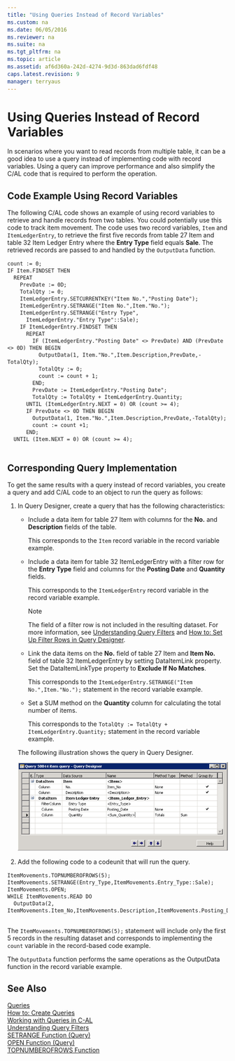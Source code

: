 ```yaml
---
title: "Using Queries Instead of Record Variables"
ms.custom: na
ms.date: 06/05/2016
ms.reviewer: na
ms.suite: na
ms.tgt_pltfrm: na
ms.topic: article
ms.assetid: af6d360a-242d-4274-9d3d-863dad6fdf48
caps.latest.revision: 9
manager: terryaus
---
```

# Using Queries Instead of Record Variables
In scenarios where you want to read records from multiple table, it can be a good idea to use a query instead of implementing code with record variables. Using a query can improve performance and also simplify the C\/AL code that is required to perform the operation.  
  
## Code Example Using Record Variables  
 The following C\/AL code shows an example of using record variables to retrieve and handle records from two tables. You could potentially use this code to track item movement. The code uses two record variables, `Item` and `ItemLedgerEntry`, to retrieve the first five records from table 27 Item and table 32 Item Ledger Entry where the **Entry Type** field equals **Sale**. The retrieved records are passed to and handled by the `OutputData` function.  
  
```  
count := 0;  
IF Item.FINDSET THEN  
  REPEAT  
    PrevDate := 0D;  
    TotalQty := 0;  
    ItemLedgerEntry.SETCURRENTKEY("Item No.","Posting Date");  
    ItemLedgerEntry.SETRANGE("Item No.",Item."No.");  
    ItemLedgerEntry.SETRANGE("Entry Type",  
      ItemLedgerEntry."Entry Type"::Sale);  
    IF ItemLedgerEntry.FINDSET THEN  
      REPEAT  
        IF (ItemLedgerEntry."Posting Date" <> PrevDate) AND (PrevDate <> 0D) THEN BEGIN  
          OutputData(1, Item."No.",Item.Description,PrevDate,-TotalQty);  
          TotalQty := 0;  
          count := count + 1;  
        END;  
        PrevDate := ItemLedgerEntry."Posting Date";  
        TotalQty := TotalQty + ItemLedgerEntry.Quantity;  
      UNTIL (ItemLedgerEntry.NEXT = 0) OR (count >= 4);  
      IF PrevDate <> 0D THEN BEGIN  
        OutputData(1, Item."No.",Item.Description,PrevDate,-TotalQty);  
        count := count +1;  
      END;  
  UNTIL (Item.NEXT = 0) OR (count >= 4);  
  
```  
  
## Corresponding Query Implementation  
 To get the same results with a query instead of record variables, you create a query and add C\/AL code to an object to run the query as follows:  
  
1.  In Query Designer, create a query that has the following characteristics:  
  
    -   Include a data item for table 27 Item with columns for the **No.** and **Description** fields of the table.  
  
         This corresponds to the `Item` record variable in the record variable example.  
  
    -   Include a data item for table 32 ItemLedgerEntry with a filter row for the **Entry Type** field and columns for the **Posting Date** and **Quantity** fields.  
  
         This corresponds to the `ItemLedgerEntry` record variable in the record variable example.  
  
        > [!NOTE]  
        >  The field of a filter row is not included in the resulting dataset. For more information, see [Understanding Query Filters](../dynamics-nav/Understanding-Query-Filters.md) and [How to: Set Up Filter Rows in Query Designer](../Topic/How%20to:%20Set%20Up%20Filter%20Rows%20in%20Query%20Designer.md).  
  
    -   Link the data items on the **No.** field of table 27 Item and **Item No.** field of table 32 ItemLedgerEntry by setting DataItemLink property. Set the DataItemLinkType property to **Exclude If No Matches**.  
  
         This corresponds to the `ItemLedgerEntry.SETRANGE("Item No.",Item."No.");` statement in the record variable example.  
  
    -   Set a SUM method on the **Quantity** column for calculating the total number of items.  
  
         This corresponds to the `TotalQty := TotalQty + ItemLedgerEntry.Quantity;` statement in the record variable example.  
  
     The following illustration shows the query in Query Designer.  
  
     ![Query that links Item and Item Legder Entry tables](../dynamics-nav/media/NAV_Query_Example_InsteadOfRecords.png "NAV\_Query\_Example\_InsteadOfRecords")  
  
2.  Add the following code to a codeunit that will run the query.  
  
```  
ItemMovements.TOPNUMBEROFROWS(5);  
ItemMovements.SETRANGE(Entry_Type,ItemMovements.Entry_Type::Sale);  
ItemMovements.OPEN;  
WHILE ItemMovements.READ DO  
  OutputData(2, ItemMovements.Item_No,ItemMovements.Description,ItemMovements.Posting_Date,ItemMovements.Sum_Quantity);  
  
```  
  
 The `ItemMovements.TOPNUMBEROFROWS(5);` statement will include only the first 5 records in the resulting dataset and corresponds to implementing the `count` variable in the record\-based code example.  
  
 The `OutputData` function performs the same operations as the OutputData function in the record variable example.  
  
## See Also  
 [Queries](../dynamics-nav/Queries.md)   
 [How to: Create Queries](../Topic/How%20to:%20Create%20Queries.md)   
 [Working with Queries in C\-AL](../dynamics-nav/Working-with-Queries-in-C-AL.md)   
 [Understanding Query Filters](../dynamics-nav/Understanding-Query-Filters.md)   
 [SETRANGE Function \(Query\)](../dynamics-nav/SETRANGE-Function--Query-.md)   
 [OPEN Function \(Query\)](../dynamics-nav/OPEN-Function--Query-.md)   
 [TOPNUMBEROFROWS Function](../dynamics-nav/TOPNUMBEROFROWS-Function.md)